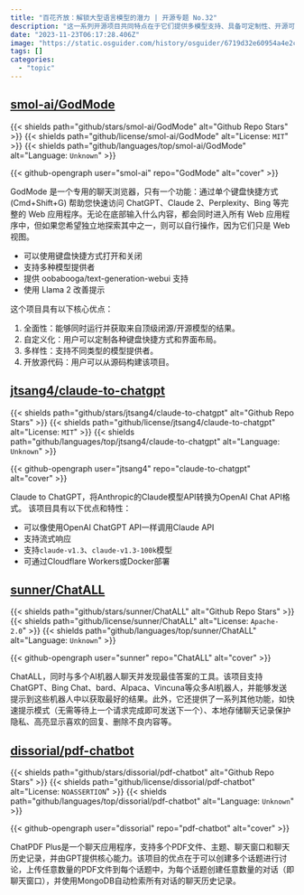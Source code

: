 ```yaml
---
title: "百花齐放：解锁大型语言模型的潜力 | 开源专题 No.32"
description: "这一系列开源项目共同特点在于它们提供多模型支持、具备可定制性、开源可自由修改、并且提供多功能性，为用户提供了灵活、强大的AI聊天和模型访问工具，为AI交互和实验提供了广泛的选择和创新机会。"
date: "2023-11-23T06:17:28.406Z"
image: "https://static.osguider.com/history/osguider/6719d32e60954a4e2ced8d2a65a77f03.png"
tags: []
categories:
  - "topic"
---
```


## [smol-ai/GodMode](https://github.com/smol-ai/GodMode)

{{< shields path="github/stars/smol-ai/GodMode" alt="Github Repo Stars" >}} {{< shields path="github/license/smol-ai/GodMode" alt="License: `MIT`" >}} {{< shields path="github/languages/top/smol-ai/GodMode" alt="Language: `Unknown`" >}}

{{< github-opengraph user="smol-ai" repo="GodMode" alt="cover" >}}

GodMode 是一个专用的聊天浏览器，只有一个功能：通过单个键盘快捷方式 (Cmd+Shift+G) 帮助您快速访问 ChatGPT、Claude 2、Perplexity、Bing 等完整的 Web 应用程序。无论在底部输入什么内容，都会同时进入所有 Web 应用程序中，但如果您希望独立地探索其中之一，则可以自行操作，因为它们只是 Web 视图。

- 可以使用键盘快捷方式打开和关闭
- 支持多种模型提供者
- 提供 oobabooga/text-generation-webui 支持
- 使用 Llama 2 改善提示

这个项目具有以下核心优点：

1. 全面性：能够同时运行并获取来自顶级闭源/开源模型的结果。
2. 自定义化：用户可以定制各种键盘快捷方式和界面布局。
3. 多样性：支持不同类型的模型提供者。
4. 开放源代码：用户可以从源码构建该项目。

## [jtsang4/claude-to-chatgpt](https://github.com/jtsang4/claude-to-chatgpt)

{{< shields path="github/stars/jtsang4/claude-to-chatgpt" alt="Github Repo Stars" >}} {{< shields path="github/license/jtsang4/claude-to-chatgpt" alt="License: `MIT`" >}} {{< shields path="github/languages/top/jtsang4/claude-to-chatgpt" alt="Language: `Unknown`" >}}

{{< github-opengraph user="jtsang4" repo="claude-to-chatgpt" alt="cover" >}}

Claude to ChatGPT，将Anthropic的Claude模型API转换为OpenAI Chat API格式。
该项目具有以下优点和特性：

- 可以像使用OpenAI ChatGPT API一样调用Claude API
- 支持流式响应
- 支持`claude-v1.3`、`claude-v1.3-100k`模型
- 可通过Cloudflare Workers或Docker部署

## [sunner/ChatALL](https://github.com/sunner/ChatALL)

{{< shields path="github/stars/sunner/ChatALL" alt="Github Repo Stars" >}} {{< shields path="github/license/sunner/ChatALL" alt="License: `Apache-2.0`" >}} {{< shields path="github/languages/top/sunner/ChatALL" alt="Language: `Unknown`" >}}

{{< github-opengraph user="sunner" repo="ChatALL" alt="cover" >}}

ChatALL，同时与多个AI机器人聊天并发现最佳答案的工具。该项目支持 ChatGPT、Bing Chat、bard、Alpaca、Vincuna等众多AI机器人，并能够发送提示到这些机器人中以获取最好的结果。此外，它还提供了一系列其他功能，如快速提示模式（无需等待上一个请求完成即可发送下一个）、本地存储聊天记录保护隐私、高亮显示喜欢的回复、删除不良内容等。

## [dissorial/pdf-chatbot](https://github.com/dissorial/pdf-chatbot)

{{< shields path="github/stars/dissorial/pdf-chatbot" alt="Github Repo Stars" >}} {{< shields path="github/license/dissorial/pdf-chatbot" alt="License: `NOASSERTION`" >}} {{< shields path="github/languages/top/dissorial/pdf-chatbot" alt="Language: `Unknown`" >}}

{{< github-opengraph user="dissorial" repo="pdf-chatbot" alt="cover" >}}

ChatPDF Plus是一个聊天应用程序，支持多个PDF文件、主题、聊天窗口和聊天历史记录，并由GPT提供核心能力。该项目的优点在于可以创建多个话题进行讨论，上传任意数量的PDF文件到每个话题中，为每个话题创建任意数量的对话（即聊天窗口），并使用MongoDB自动检索所有对话的聊天历史记录。
